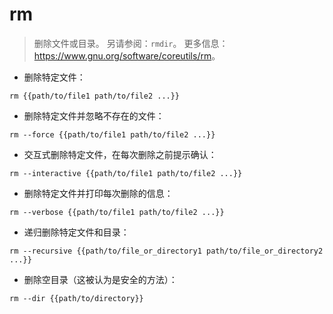 # rm

> 删除文件或目录。
> 另请参阅：`rmdir`。
> 更多信息：<https://www.gnu.org/software/coreutils/rm>。

- 删除特定文件：

`rm {{path/to/file1 path/to/file2 ...}}`

- 删除特定文件并忽略不存在的文件：

`rm --force {{path/to/file1 path/to/file2 ...}}`

- 交互式删除特定文件，在每次删除之前提示确认：

`rm --interactive {{path/to/file1 path/to/file2 ...}}`

- 删除特定文件并打印每次删除的信息：

`rm --verbose {{path/to/file1 path/to/file2 ...}}`

- 递归删除特定文件和目录：

`rm --recursive {{path/to/file_or_directory1 path/to/file_or_directory2 ...}}`

- 删除空目录（这被认为是安全的方法）：

`rm --dir {{path/to/directory}}`
